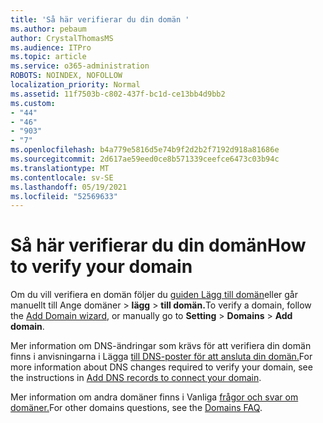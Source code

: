 ```yaml
---
title: 'Så här verifierar du din domän '
ms.author: pebaum
author: CrystalThomasMS
ms.audience: ITPro
ms.topic: article
ms.service: o365-administration
ROBOTS: NOINDEX, NOFOLLOW
localization_priority: Normal
ms.assetid: 11f7503b-c802-437f-bc1d-ce13bb4d9bb2
ms.custom:
- "44"
- "46"
- "903"
- "7"
ms.openlocfilehash: b4a779e5816d5e74b9f2d2b2f7192d918a81686e
ms.sourcegitcommit: 2d617ae59eed0ce8b571339ceefce6473c03b94c
ms.translationtype: MT
ms.contentlocale: sv-SE
ms.lasthandoff: 05/19/2021
ms.locfileid: "52569633"
---
```

# <a name="how-to-verify-your-domain"></a><span data-ttu-id="9e645-102">Så här verifierar du din domän</span><span class="sxs-lookup"><span data-stu-id="9e645-102">How to verify your domain</span></span>

<span data-ttu-id="9e645-103">Om du vill verifiera en domän följer du [guiden Lägg till domän](https://admin.microsoft.com/Adminportal#/Domains/Wizard)eller går manuellt till Ange domäner   >  **lägg**  >  **till domän.**</span><span class="sxs-lookup"><span data-stu-id="9e645-103">To verify a domain, follow the [Add Domain wizard](https://admin.microsoft.com/Adminportal#/Domains/Wizard), or manually go to **Setting** > **Domains** > **Add domain**.</span></span>

<span data-ttu-id="9e645-104">Mer information om DNS-ändringar som krävs för att verifiera din domän finns i anvisningarna i Lägga [till DNS-poster för att ansluta din domän.](/microsoft-365/admin/get-help-with-domains/create-dns-records-at-any-dns-hosting-provider)</span><span class="sxs-lookup"><span data-stu-id="9e645-104">For more information about DNS changes required to verify your domain, see the instructions in [Add DNS records to connect your domain](/microsoft-365/admin/get-help-with-domains/create-dns-records-at-any-dns-hosting-provider).</span></span>

<span data-ttu-id="9e645-105">Mer information om andra domäner finns i Vanliga [frågor och svar om domäner.](/microsoft-365/admin/setup/domains-faq)</span><span class="sxs-lookup"><span data-stu-id="9e645-105">For other domains questions, see the [Domains FAQ](/microsoft-365/admin/setup/domains-faq).</span></span>
